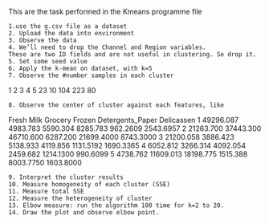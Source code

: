 This are the task performed in the Kmeans programme file
    
    1.use the g.csv file as a dataset
    2. Upload the data into environment
    3. Observe the data 
    4. We’ll need to drop the Channel and Region variables.  
    These are two ID fields and are not useful in clustering. So drop it.
    5. Set some seed value
    6. Apply the k-mean on dataset, with k=5
    7. Observe the #number samples in each cluster
 1   2   3   4   5 
 23  10 104 223  80 

    8. Observe the center of cluster against each features, like
Fresh      Milk   Grocery   Frozen Detergents_Paper Delicassen
1 49296.087  4983.783  5590.304 8285.783         962.2609  2543.6957
2 21263.700 37443.300 46710.600 6287.200       21699.4000  8743.3000
3 21200.058  3886.423  5138.933 4119.856        1131.5192  1690.3365
4  6052.812  3266.314  4092.054 2459.682        1214.1300   990.6099
5  4738.762 11609.013 18198.775 1515.388        8003.7750  1603.8000

    9. Interpret the cluster results
    10. Measure homogeneity of each cluster (SSE)
    11. Measure total SSE
    12. Measure the heterogeneity of cluster 
    13. Elbow measure: run the algorithm 100 time for k=2 to 20. 
    14. Draw the plot and observe elbow point. 

